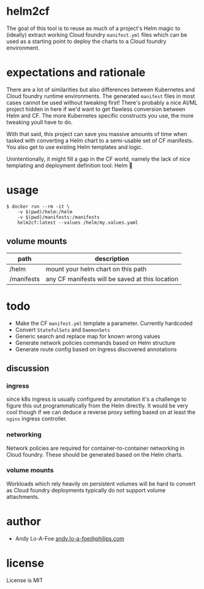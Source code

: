 # helm2cf

The goal of this tool is to reuse as much of a project's Helm magic to (ideally) extract working Cloud foundry `manifest.yml` files which can be used as a starting point to deploy the charts to a Cloud foundry environment. 

# expectations and rationale

There are a lot of similarities but also differences between Kubernetes and Cloud foundry runtime environments. The generated `manifest` files in most cases cannot be used without tweaking first! There's probably a nice AI/ML project hidden in here if we'd want to get flawless conversion between Helm and CF. The more Kubernetes specific constructs you use, the more tweaking youll have to do. 

With that said, this project can save you massive amounts of time when tasked with converting a Helm chart to a semi-usable set of CF manifests. You also get to use existing Helm templates and logic.

Unintentionally, it might fill a gap in the CF world, namely the lack of nice templating and deployment definition tool: Helm 🙈

# usage

```
$ docker run --rm -it \
    -v $(pwd)/helm:/helm 
    -v $(pwd)/manifests:/manifests 
    helm2cf:latest --values /helm/my.values.yaml
```

## volume mounts

| path | description |
|------|-------------|
| /helm | mount your helm chart on this path |
| /manifests | any CF manifests will be saved at this location |


# todo
- Make the CF `manifest.yml` template a parameter. Currently hardcoded
- Convert `StatefulSets` and `DaemonSets`
- Generic search and replace map for known wrong values
- Generate network policies commands based on Helm structure
- Generate route config based on Ingress discovered annotations

## discussion

### ingress
since k8s ingress is usually configured by annotation it's a challenge to figure this out programmatically from the Helm directly. It would be very cool though if we can deduce a reverse proxy setting based on at least the `nginx` ingress controller.

### networking
Network policies are required for container-to-container networking in Cloud foundry. These should be generated based on the Helm charts.

### volume mounts
Workloads which rely heavily on persistent volumes will be hard to convert as Cloud foundry deployments typically do not support volume attachments.

# author

- Andy Lo-A-Foe <andy.lo-a-foe@philips.com>

# license

License is MIT
